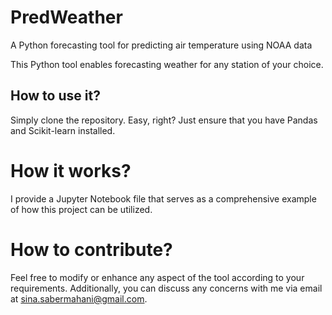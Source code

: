 # PredWeather
A Python forecasting tool for predicting air temperature using NOAA data

This Python tool enables forecasting weather for any station of your choice.

## How to use it?
Simply clone the repository. Easy, right? Just ensure that you have Pandas and Scikit-learn installed.

# How it works?
I provide a Jupyter Notebook file that serves as a comprehensive example of how this project can be utilized.

# How to contribute?
Feel free to modify or enhance any aspect of the tool according to your requirements. Additionally, you can discuss any concerns with me via email at sina.sabermahani@gmail.com.
